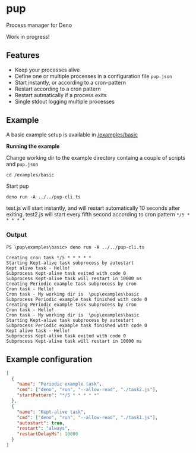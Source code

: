 # pup

Process manager for Deno

Work in progress!

## Features

- Keep your processes alive
- Define one or multiple processes in a configuration file `pup.json`
- Start instantly, or according to a cron-pattern
- Restart according to a cron pattern
- Restart autmatically if a process exits
- Single stdout logging multiple processes

## Example

A basic example setup is available in [/examples/basic](/examples/basic)

**Running the example**

Change working dir to the example directory containg a couple of scripts and `pup.json`

```
cd /examples/basic
```

Start pup

```
deno run -A ../../pup-cli.ts
```

test.js will start instantly, and will restart automatically 10 seconds after exiting. test2.js will start every fifth second according to cron pattern `*/5 * * * * *`

### Output

```
PS \pup\examples\basic> deno run -A ../../pup-cli.ts

Creating cron task */5 * * * * *
Starting Kept-alive task subprocess by autostart
Kept alive task - Hello!
Subprocess Kept-alive task exited with code 0
Subprocess Kept-alive task will restart in 10000 ms
Creating Periodic example task subprocess by cron
Cron task - Hello!
Cron task - My working dir is  \pup\examples\basic
Subprocess Periodic example task finished with code 0
Creating Periodic example task subprocess by cron
Cron task - Hello!
Cron task - My working dir is  \pup\examples\basic
Starting Kept-alive task subprocess by autostart
Subprocess Periodic example task finished with code 0
Kept alive task - Hello!
Subprocess Kept-alive task exited with code 0      
Subprocess Kept-alive task will restart in 10000 ms
```

## Example configuration

```json
[
  {
    "name": "Periodic example task",
    "cmd": ["deno", "run", "--allow-read", "./task2.js"],
    "startPattern": "*/5 * * * * *"
  },
  {
    "name": "Kept-alive task",
    "cmd": ["deno", "run", "--allow-read", "./task1.js"],
    "autostart": true,
    "restart": "always",
    "restartDelayMs": 10000
  }
]
```
